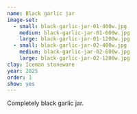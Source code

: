 ```yaml
---
name: Black garlic jar
image-set:
  - small: black-garlic-jar-01-400w.jpg
    medium: black-garlic-jar-01-600w.jpg
    large: black-garlic-jar-01-1200w.jpg
  - small: black-garlic-jar-02-400w.jpg
    medium: black-garlic-jar-02-600w.jpg
    large: black-garlic-jar-02-1200w.jpg
clay: Iceman stoneware
year: 2025
order: 1
show: yes
---
```


Completely black garlic jar.